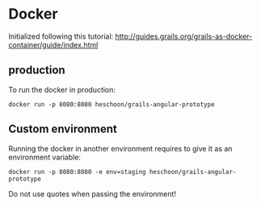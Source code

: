 # Docker

Initialized following this tutorial: http://guides.grails.org/grails-as-docker-container/guide/index.html

## production

To run the docker in production:

    docker run -p 8080:8080 heschoon/grails-angular-prototype
    
    
## Custom environment
    
Running the docker in another environment requires to give it as an environment variable:

    docker run -p 8080:8080 -e env=staging heschoon/grails-angular-prototype
    
Do not use quotes when passing the environment!